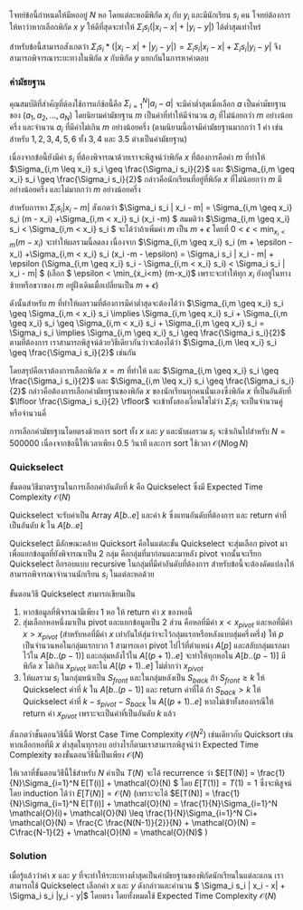 โจทย์ข้อนี้กำหนดให้มีหออยู่ $N$ หอ โดยแต่ละหอมีพิกัด $x_i$ กับ $y_i$ และมีนักเรียน $s_i$ คน โจทย์ต้องการให้หาว่าหากเลือกพิกัด $x$ $y$ ให้ดีที่สุดจะทำให้ $\Sigma_i s_i (| x_i - x| + |y_i - y|)$ ได้ต่ำสุดเท่าไหร่ 

สำหรับข้อนี้สามารถสังเกตว่า $\Sigma_i s_i * (| x_i - x| + |y_i - y|) = \Sigma_i s_i | x_i - x|  + \Sigma_i s_i |y_i - y|$ จึงสามารถพิจารณาระยะทางในพิกัด $x$ กับพิกัด $y$ แยกกันในการหาคำตอบ

### ค่ามัธยฐาน

คุณสมบัติที่สำคัญที่ต้องใช้การแก้ข้อนี้คือ $\Sigma_{i=1}^N | a_i - a|$ จะมีค่าต่ำสุดเมื่อเลือก $a$ เป็นค่ามัธยฐานของ $(a_1, a_2, \dots, a_N)$ โดยนิยามค่ามัธยฐาน $m$ เป็นค่าที่ทำให้มีจำนวน $a_i$ ที่ไม่น้อยกว่า $m$ อย่างน้อยครึ่ง และจำนวน $a_i$ ที่มีค่าไม่เกิน $m$ อย่างน้อยครึ่ง (ตามนิยามนี้อาจมีค่ามัธยฐานมากกว่า 1 ค่า เช่น สำหรับ $1, 2, 3, 4, 5, 6$ ทั้ง $3, 4$ และ $3.5$ ต่างเป็นค่ามัธยฐาน)

เนื่องจากข้อนี้ยังมีค่า $s_i$ ที่ต้องพิจารณาด้วยเราจะพิสูจน์ว่าพิกัด $x$ ที่ต้องการคือค่า $m$ ที่ทำให้ $\Sigma_{i,m \leq x_i} s_i \geq \frac{\Sigma_i s_i}{2}$ และ $\Sigma_{i,m \geq x_i} s_i \geq \frac{\Sigma_i s_i}{2}$ กล่าวคือนักเรียนที่อยู่ที่พิกัด $x$ ที่ไม่น้อยกว่า $m$ มีอย่างน้อยครึ่ง และไม่มากกว่า $m$ อย่างน้อยครึ่ง

สำหรับการหา $\Sigma_i s_i | x_i - m|$  สังเกตว่า $\Sigma_i s_i | x_i - m| = \Sigma_{i,m \geq x_i} s_i (m - x_i) +\Sigma_{i,m < x_i} s_i (x_i -m) $ สมมติว่า $\Sigma_{i,m \geq x_i} s_i < \Sigma_{i,m < x_i} s_i $ จะได้ว่าถ้าเพิ่มค่า $m$ เป็น $m + \epsilon$ โดยที่ $0< \epsilon < \min_{x_i<m} (m-x_i)$ จะทำให้ผลรวมนี้ลดลง เนื่องจาก $\Sigma_{i,m \geq x_i} s_i (m  + \epsilon - x_i) +\Sigma_{i,m < x_i} s_i (x_i -m - \epsilon) =  \Sigma_i s_i | x_i - m|  + \epsilon (\Sigma_{i,m \geq x_i} s_i - \Sigma_{i,m < x_i} s_i) < \Sigma_i s_i | x_i - m| $ (เลือก $ \epsilon < \min_{x_i<m} (m-x_i)$ เพราะจะทำให้ทุก $x_i$ ยังอยู่ในทางซ้ายหรือขวาของ $m$ อยู่ฝั่งเดิมเมื่อเปลี่ยนเป็น $m + \epsilon$) 

ดังนั้นสำหรับ $m$ ที่ทำให้ผลรวมที่ต้องการมีค่าต่ำสุดจะต้องได้ว่า $\Sigma_{i,m \geq x_i} s_i \geq \Sigma_{i,m < x_i} s_i \implies \Sigma_{i,m \geq x_i} s_i + \Sigma_{i,m \geq x_i} s_i \geq \Sigma_{i,m < x_i} s_i  + \Sigma_{i,m \geq x_i} s_i  = \Sigma_i s_i \implies  \Sigma_{i,m \geq x_i} s_i \geq \frac{\Sigma_i s_i}{2}$ ตามที่ต้องการ เราสามารถพิสูจน์ด้วยวิธีเดียวกันว่าจะต้องได้ว่า $\Sigma_{i,m \leq x_i} s_i \geq \frac{\Sigma_i s_i}{2}$  เช่นกัน

โดยสรุปคือเราต้องการเลือกพิกัด $x=m$ ที่ทำให้ และ $\Sigma_{i,m \geq x_i} s_i \geq \frac{\Sigma_i s_i}{2}$ และ $\Sigma_{i,m \leq x_i} s_i \geq \frac{\Sigma_i s_i}{2}$ กล่าวคือต้องการเลือกค่ามัธยฐานของพิกัด $x$ ของนักเรียนทุกคนนั่นเองซึ่งพิกัด $x$ ที่เป็นอันดับที่ $\lfloor \frac{\Sigma_i s_i}{2} \rfloor$ จะเข้าทั้งสองเงื่อนไขไม่ว่า $\Sigma_i s_i$ จะเป็นจำนวนคู่หรือจำนวนคี่

การเลือกค่ามัธยฐานโดยตรงด้วยการ sort ทั้ง $x$ และ $y$ และนับผลรวม $s_i$ จะช้าเกินไปสำหรับ $N=500000$ เนื่องจากข้อนี้ให้เวลาเพียง 0.5 วินาที และการ sort ใช้เวลา $\mathcal{O}(N \log N)$

### Quickselect

ขั้นตอนวิธีมาตรฐานในการเลือกค่าอันดับที่ $k$ คือ Quickselect ซึ่งมี Expected Time Complexity $\mathcal{O}(N)$ 

Quickselect จะรับค่าเป็น Array $A[b..e]$ และค่า $k$ ซึ่งแทนอันดับที่ต้องการ และ return ค่าที่เป็นอันดับ $k$ ใน $A[b..e]$

Quickselect มีลักษณะคล้าย Quicksort คือในแต่ละขั้น Quickselect จะสุ่มเลือก pivot มาเพื่อแยกข้อมูลที่ยังพิจารณาเป็น 2 กลุ่ม คือกลุ่มที่มาก่อนและมาหลัง pivot จากนั้นจะเรียก Quickselect อีกรอบแบบ recursive ในกลุ่มที่มีค่าอันดับที่ต้องการ สำหรับข้อนี้จะต้องดัดแปลงให้สามารถพิจารณาจำนวนนักเรียน $s_i$ ในแต่ละหอด้วย

ขั้นตอนวิธี Quickselect สามารถเขียนเป็น
  1. หากข้อมูลที่พิจารณามีเพียง 1 หอ ให้ return ค่า $x$ ของหอนี้
  2. สุ่มเลือกหอหนึ่งมาเป็น pivot และแยกข้อมูลเป็น 2 ส่วน คือหอที่มีค่า $x < x_{pivot}$ และหอที่มีค่า $x > x_{pivot}$ (สำหรับหอที่มีค่า $x$ เท่ากันให้สุ่มว่าจะไว้กลุ่มแรกหรือหลังแบบสุ่มครึ่งครึ่ง) ให้ $p$ เป็นจำนวนหอในกลุ่มแรกบวก 1 สามารถเอา pivot ไปไว้ที่ตำแหน่ง $A[p]$ และสลับกลุ่มแรกมาไว้ใน $A[b..(p-1)]$ และกลุ่มหลังไว้ใน $A[(p+1)..e]$ จะทำให้ทุกหอใน $A[b..(p-1)]$ มีพิกัด $x$ ไม่เกิน $x_{pivot}$ และใน $A[(p+1)..e]$ ไม่ต่ำกว่า $x_{pivot}$
  3. ให้ผลรวม $s_i$ ในกลุ่มหน้าเป็น $S_{front}$ และในกลุ่มหลังเป็น $S_{back}$ ถ้า $S_{front} \geq k$ ให้ Quickselect ค่าที่ $k$ ใน $A[b..(p-1)]$ และ return ค่าที่ได้ ถ้า $S_{back} > k$ ให้ Quickselect ค่าที่ $k - s_{pivot} - S_{back}$ ใน $A[(p+1)..e]$ หากไม่เข้าทั้งสองกรณีให้ return ค่า $x_{pivot}$ เพราะจะเป็นค่าที่เป็นอันดับ $k$ แล้ว

สังเกตว่าขั้นตอนวิธีนี้มี Worst Case Time Complexity $\mathcal{O}(N^2)$ เช่นเดียวกับ Quicksort เช่นหากเลือกหอที่มี $x$ ต่ำสุดในทุกรอบ อย่างไรก็ตามเราสามารถพิสูจน์ว่า Expected Time Complexity ของขั้นตอนวิธีนี้เป็นเพียง $\mathcal{O}(N)$ 

ให้เวลาที่ขั้นตอนวิธีนี้ใช้สำหรับ $N$ ค่าเป็น $T(N)$ จะได้ recurrence ว่า $E[T(N)] = \frac{1}{N}\Sigma_{i=1}^N E[T(i)] + \mathcal{O}(N) $ โดย $E[T(1)] = T(1) = 1$ ซึ่งจะพิสูจน์โดย induction ได้ว่า $E[T(N)] = \mathcal{O}(N)$ (เพราะจะได้ $E[T(N)] = \frac{1}{N}\Sigma_{i=1}^N E[T(i)] + \mathcal{O}(N) 
 = \frac{1}{N}\Sigma_{i=1}^N \mathcal{O}(i)+ \mathcal{O}(N) \leq \frac{1}{N}\Sigma_{i=1}^N Ci+ \mathcal{O}(N)  = \frac{C \frac{N(N-1)}{2}}{N} + \mathcal{O}(N) = C\frac{N-1}{2} + \mathcal{O}(N) = \mathcal{O}(N)$ )

### Solution

เมื่อรู้แล้วว่าค่า $x$ และ $y$ ที่จะทำให้ระยะทางต่ำสุดเป็นค่ามัธยฐานของพิกัดนักเรียนในแต่ละแกน เราสามารถใช้ Quickselect เลือกค่า $x$ และ $y$ ดังกล่าวและคำนวน $ \Sigma_i s_i | x_i - x|  + \Sigma_i s_i |y_i - y|$ โดยตรง โดยทั้งหมดใช้ Expected Time Complexity $\mathcal{O}(N)$